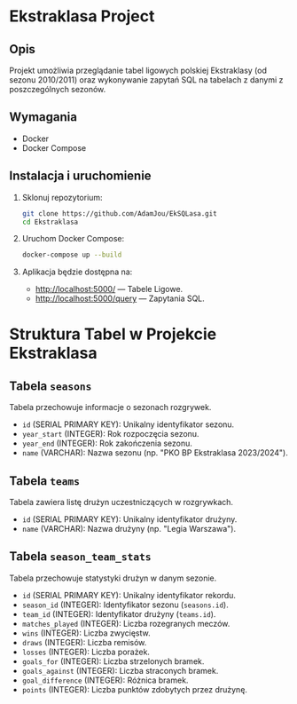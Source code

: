 
# Ekstraklasa Project

## Opis
Projekt umożliwia przeglądanie tabel ligowych polskiej Ekstraklasy (od sezonu 2010/2011) oraz wykonywanie zapytań SQL na tabelach z danymi z poszczególnych sezonów.

## Wymagania
- Docker
- Docker Compose

## Instalacja i uruchomienie

1. Sklonuj repozytorium:
   ```bash
   git clone https://github.com/AdamJou/EkSQLasa.git
   cd Ekstraklasa
   ```

2. Uruchom Docker Compose:
   ```bash
   docker-compose up --build
   ```

3. Aplikacja będzie dostępna na:
   - [http://localhost:5000/](http://localhost:5000/) — Tabele Ligowe.
   - [http://localhost:5000/query](http://localhost:5000/query) — Zapytania SQL.
     

# Struktura Tabel w Projekcie Ekstraklasa

## Tabela `seasons`
Tabela przechowuje informacje o sezonach rozgrywek.
- `id` (SERIAL PRIMARY KEY): Unikalny identyfikator sezonu.
- `year_start` (INTEGER): Rok rozpoczęcia sezonu.
- `year_end` (INTEGER): Rok zakończenia sezonu.
- `name` (VARCHAR): Nazwa sezonu (np. "PKO BP Ekstraklasa 2023/2024").

## Tabela `teams`
Tabela zawiera listę drużyn uczestniczących w rozgrywkach.
- `id` (SERIAL PRIMARY KEY): Unikalny identyfikator drużyny.
- `name` (VARCHAR): Nazwa drużyny (np. "Legia Warszawa").

## Tabela `season_team_stats`
Tabela przechowuje statystyki drużyn w danym sezonie.
- `id` (SERIAL PRIMARY KEY): Unikalny identyfikator rekordu.
- `season_id` (INTEGER): Identyfikator sezonu (`seasons.id`).
- `team_id` (INTEGER): Identyfikator drużyny (`teams.id`).
- `matches_played` (INTEGER): Liczba rozegranych meczów.
- `wins` (INTEGER): Liczba zwycięstw.
- `draws` (INTEGER): Liczba remisów.
- `losses` (INTEGER): Liczba porażek.
- `goals_for` (INTEGER): Liczba strzelonych bramek.
- `goals_against` (INTEGER): Liczba straconych bramek.
- `goal_difference` (INTEGER): Różnica bramek.
- `points` (INTEGER): Liczba punktów zdobytych przez drużynę.

